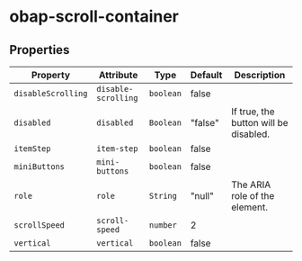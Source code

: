 # obap-scroll-container

## Properties

| Property           | Attribute           | Type      | Default | Description                           |
|--------------------|---------------------|-----------|---------|---------------------------------------|
| `disableScrolling` | `disable-scrolling` | `boolean` | false   |                                       |
| `disabled`         | `disabled`          | `Boolean` | "false" | If true, the button will be disabled. |
| `itemStep`         | `item-step`         | `boolean` | false   |                                       |
| `miniButtons`      | `mini-buttons`      | `boolean` | false   |                                       |
| `role`             | `role`              | `String`  | "null"  | The ARIA role of the element.         |
| `scrollSpeed`      | `scroll-speed`      | `number`  | 2       |                                       |
| `vertical`         | `vertical`          | `boolean` | false   |                                       |
